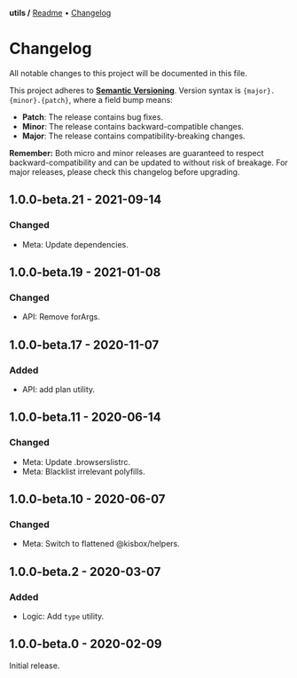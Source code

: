 **utils /**
[Readme](https://github.com/kisbox/utils/blob/master/README.md)
• [Changelog](https://github.com/kisbox/utils/blob/master/CHANGELOG.md)

# Changelog

All notable changes to this project will be documented in this file.

This project adheres to **[Semantic
Versioning](https://semver.org/spec/v2.0.0.html)**. Version syntax is
`{major}.{minor}.{patch}`, where a field bump means:

- **Patch**: The release contains bug fixes.
- **Minor**: The release contains backward-compatible changes.
- **Major**: The release contains compatibility-breaking changes.

**Remember:** Both micro and minor releases are guaranteed to respect
backward-compatibility and can be updated to without risk of breakage. For major
releases, please check this changelog before upgrading.

## 1.0.0-beta.21 - 2021-09-14

### Changed

- Meta: Update dependencies.

## 1.0.0-beta.19 - 2021-01-08

### Changed

- API: Remove forArgs.

## 1.0.0-beta.17 - 2020-11-07

### Added

- API: add plan utility.

## 1.0.0-beta.11 - 2020-06-14

### Changed

- Meta: Update .browserslistrc.
- Meta: Blacklist irrelevant polyfills.

## 1.0.0-beta.10 - 2020-06-07

### Changed

- Meta: Switch to flattened @kisbox/helpers.

## 1.0.0-beta.2 - 2020-03-07

### Added

- Logic: Add `type` utility.

## 1.0.0-beta.0 - 2020-02-09

Initial release.
